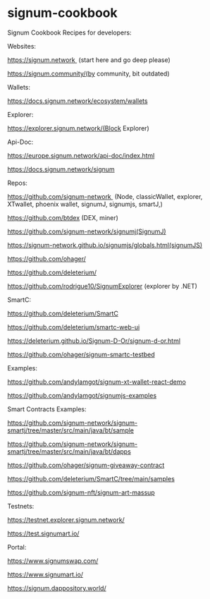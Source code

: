 # signum-cookbook
Signum Cookbook Recipes for developers:

Websites:

https://signum.network  (start here and go deep please)

https://signum.community/(by community, bit outdated)

Wallets:

https://docs.signum.network/ecosystem/wallets

Explorer:

https://explorer.signum.network/(Block Explorer)

Api-Doc:

https://europe.signum.network/api-doc/index.html

https://docs.signum.network/signum

Repos:

https://github.com/signum-network  (Node, classicWallet, explorer, XTwallet, phoenix wallet, signumJ, signumjs, smartJ,)

https://github.com/btdex (DEX, miner)

https://github.com/signum-network/signumj(SignumJ)

https://signum-network.github.io/signumjs/globals.html(signumJS)

https://github.com/ohager/

https://github.com/deleterium/

https://github.com/rodrigue10/SignumExplorer (explorer by .NET)

SmartC:

https://github.com/deleterium/SmartC

https://github.com/deleterium/smartc-web-ui

https://deleterium.github.io/Signum-D-Or/signum-d-or.html

https://github.com/ohager/signum-smartc-testbed

Examples:

https://github.com/andylamgot/signum-xt-wallet-react-demo

https://github.com/andylamgot/signumjs-examples

Smart Contracts Examples:

https://github.com/signum-network/signum-smartj/tree/master/src/main/java/bt/sample

https://github.com/signum-network/signum-smartj/tree/master/src/main/java/bt/dapps

https://github.com/ohager/signum-giveaway-contract

https://github.com/deleterium/SmartC/tree/main/samples

https://github.com/signum-nft/signum-art-massup

Testnets:

https://testnet.explorer.signum.network/

https://test.signumart.io/

Portal:

https://www.signumswap.com/

https://www.signumart.io/

https://signum.dappository.world/
